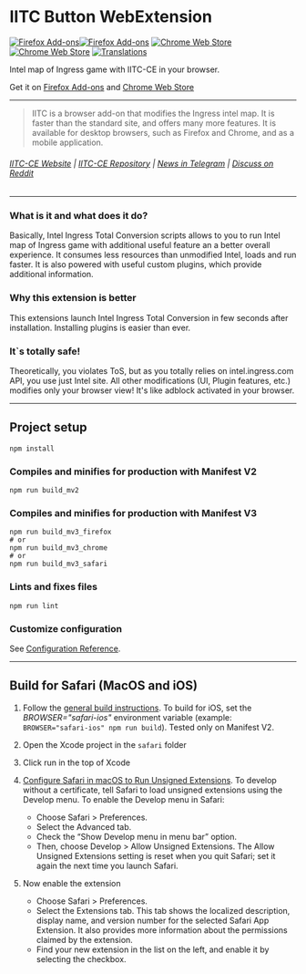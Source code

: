 IITC Button WebExtension
========================

[![Firefox Add-ons](https://img.shields.io/amo/v/iitc-button.svg?style=flat-square)](https://addons.mozilla.org/firefox/addon/iitc-button)[![Firefox Add-ons](https://img.shields.io/amo/users/iitc-button.svg?style=flat-square)](https://addons.mozilla.org/firefox/addon/iitc-button)
[![Chrome Web Store](https://img.shields.io/chrome-web-store/v/febaefghpimpenpigafpolgljcfkeakn.svg?style=flat-square)](https://chrome.google.com/webstore/detail/violentmonkey/febaefghpimpenpigafpolgljcfkeakn)[![Chrome Web Store](https://img.shields.io/chrome-web-store/users/febaefghpimpenpigafpolgljcfkeakn.svg?style=flat-square)](https://chrome.google.com/webstore/detail/violentmonkey/febaefghpimpenpigafpolgljcfkeakn)
[![Translations](https://weblate.iitc.app/widgets/iitc-ce/-/iitc-button/svg-badge.svg)](https://weblate.iitc.app/projects/iitc-ce/iitc-button/)

Intel map of Ingress game with IITC-CE in your browser.

Get it on [Firefox Add-ons](https://addons.mozilla.org/firefox/addon/iitc-button) and [Chrome Web Store](https://chrome.google.com/webstore/detail/iitc-button/febaefghpimpenpigafpolgljcfkeakn)

---

> IITC is a browser add-on that modifies the Ingress intel map. It is faster than the standard site, and offers many more features. It is available for desktop browsers, such as Firefox and Chrome, and as a mobile application.

###### [IITC-CE Website](https://iitc.app/) | [IITC-CE Repository](https://github.com/IITC-CE/ingress-intel-total-conversion) | [News in Telegram](https://teleg.run/iitc_news) | [Discuss on Reddit](https://www.reddit.com/r/IITC/)

---

### What is it and what does it do?

Basically, Intel Ingress Total Conversion scripts allows to you to run Intel map of Ingress game with additional useful feature an a better overall experience. It consumes less resources than unmodified Intel, loads and run faster. It is also powered with useful custom plugins, which provide additional information.

### Why this extension is better

This extensions launch Intel Ingress Total Conversion in few seconds after installation. Installing plugins is easier than ever.

### It`s totally safe!

Theoretically, you violates ToS, but as you totally relies on intel.ingress.com API, you use just Intel site. All other modifications (UI, Plugin features, etc.) modifies only your browser view! It's like adblock activated in your browser.

---

## Project setup
```
npm install
```

### Compiles and minifies for production with Manifest V2
```
npm run build_mv2
```

### Compiles and minifies for production with Manifest V3
```
npm run build_mv3_firefox
# or
npm run build_mv3_chrome
# or
npm run build_mv3_safari
```

### Lints and fixes files
```
npm run lint
```

### Customize configuration
See [Configuration Reference](https://cli.vuejs.org/config/).

---

## Build for Safari (MacOS and iOS)

1. Follow the [general build instructions](#project-setup).
To build for iOS, set the _BROWSER="safari-ios"_ environment variable (example: `BROWSER="safari-ios" npm run build`). Tested only on Manifest V2.

2. Open the Xcode project in the `safari` folder

3. Click run in the top of Xcode

4. [Configure Safari in macOS to Run Unsigned Extensions](https://developer.apple.com/documentation/safariservices/safari_web_extensions/running_your_safari_web_extension#see-also).
To develop without a certificate, tell Safari to load unsigned extensions using the Develop menu. To enable the Develop menu in Safari:
   * Choose Safari > Preferences.
   * Select the Advanced tab.
   * Check the “Show Develop menu in menu bar” option.
   * Then, choose Develop > Allow Unsigned Extensions. The Allow Unsigned Extensions setting is reset when you quit Safari; set it again the next time you launch Safari.

5. Now enable the extension
   * Choose Safari > Preferences.
   * Select the Extensions tab. This tab shows the localized description, display name, and version number for the selected Safari App Extension. It also provides more information about the permissions claimed by the extension.
   * Find your new extension in the list on the left, and enable it by selecting the checkbox.


